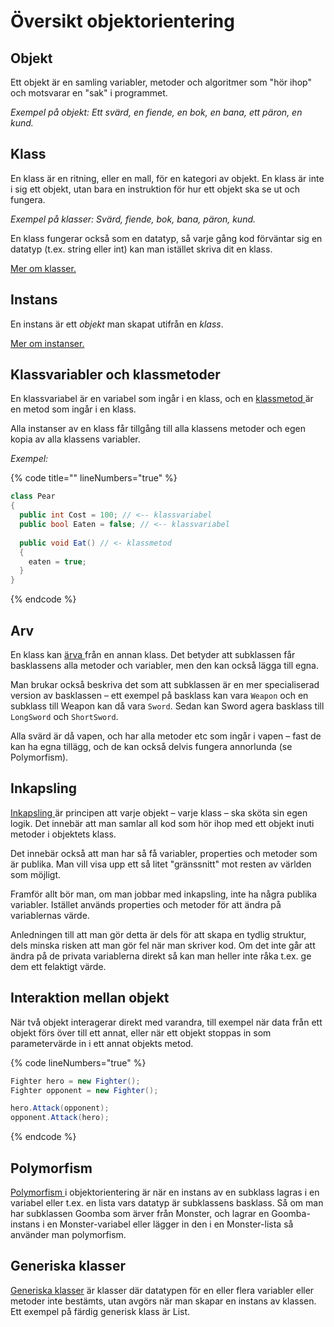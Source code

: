 # Översikt objektorientering

## Objekt

Ett objekt är en samling variabler, metoder och algoritmer som "hör ihop" och motsvarar en "sak" i programmet.

_Exempel på objekt: Ett svärd, en fiende, en bok, en bana, ett päron, en kund._

## Klass

En klass är en ritning, eller en mall, för en kategori av objekt. En klass är inte i sig ett objekt, utan bara en instruktion för hur ett objekt ska se ut och fungera.

_Exempel på klasser: Svärd, fiende, bok, bana, päron, kund._

En klass fungerar också som en datatyp, så varje gång kod förväntar sig en datatyp (t.ex. string eller int) kan man istället skriva dit en klass.

[Mer om klasser.](klasser-och-instanser.md#skapa-klasser-i-visual-studio-code)

## Instans

En instans är ett _objekt_ man skapat utifrån en _klass_.

[Mer om instanser.](klasser-och-instanser.md#skapa-klasser-i-visual-studio-code)

## Klassvariabler och klassmetoder

En klassvariabel är en variabel som ingår i en klass, och en [klassmetod ](klassmetoder.md)är en metod som ingår i en klass.

Alla instanser av en klass får tillgång till alla klassens metoder och egen kopia av alla klassens variabler.

_Exempel:_

{% code title="" lineNumbers="true" %}
```csharp
class Pear
{
  public int Cost = 100; // <-- klassvariabel
  public bool Eaten = false; // <-- klassvariabel
  
  public void Eat() // <- klassmetod
  {
    eaten = true;
  }
}
```
{% endcode %}

## Arv

En klass kan [ärva ](arv.md)från en annan klass. Det betyder att subklassen får basklassens alla metoder och variabler, men den kan också lägga till egna.

Man brukar också beskriva det som att subklassen är en mer specialiserad version av basklassen – ett exempel på basklass kan vara `Weapon` och en subklass till Weapon kan då vara `Sword`. Sedan kan Sword agera basklass till `LongSword` och `ShortSword`.

Alla svärd är då vapen, och har alla metoder etc som ingår i vapen – fast de kan ha egna tillägg, och de kan också delvis fungera annorlunda (se Polymorfism).

## Inkapsling

[Inkapsling ](inkapsling-och-properties.md)är principen att varje objekt – varje klass – ska sköta sin egen logik. Det innebär att man samlar all kod som hör ihop med ett objekt inuti metoder i objektets klass.

Det innebär också att man har så få variabler, properties och metoder som är publika. Man vill visa upp ett så litet "gränssnitt" mot resten av världen som möjligt.

Framför allt bör man, om man jobbar med inkapsling, inte ha några publika variabler. Istället används properties och metoder för att ändra på variablernas värde.

Anledningen till att man gör detta är dels för att skapa en tydlig struktur, dels minska risken att man gör fel när man skriver kod. Om det inte går att ändra på de privata variablerna direkt så kan man heller inte råka t.ex. ge dem ett felaktigt värde.

## Interaktion mellan objekt

När två objekt interagerar direkt med varandra, till exempel när data från ett objekt förs över till ett annat, eller när ett objekt stoppas in som parametervärde in i ett annat objekts metod.

{% code lineNumbers="true" %}
```csharp
Fighter hero = new Fighter();
Fighter opponent = new Fighter();

hero.Attack(opponent);
opponent.Attack(hero);
```
{% endcode %}

## Polymorfism

[Polymorfism ](polymorfism/#polymorfism-klasser-och-arv)i objektorientering är när en instans av en subklass lagras i en variabel eller t.ex. en lista vars datatyp är subklassens basklass. Så om man har subklassen Goomba som ärver från Monster, och lagrar en Goomba-instans i en Monster-variabel eller lägger in den i en Monster-lista så använder man polymorfism.

## Generiska klasser

[Generiska klasser](generiska-klasser.md) är klasser där datatypen för en eller flera variabler eller metoder inte bestämts, utan avgörs när man skapar en instans av klassen. Ett exempel på färdig generisk klass är List.
